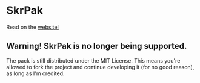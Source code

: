 # SkrPak
Read on the [website!](https://the3dbb.github.io/SkrPak)

## Warning! SkrPak is no longer being supported.
The pack is still distributed under the MIT License. This means you're allowed to fork the project and continue developing it (for no good reason), as long as I'm credited.
